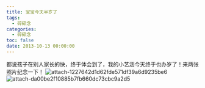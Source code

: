 ```yaml
---
title: 宝宝今天半岁了
tags:
  - 碎碎念
categories:
  - 碎碎念
toc: false
date: 2013-10-13 00:00:00
---
```


都说孩子在别人家长的快，终于体会到了，我的小艺涵今天终于也办岁了！来两张照片纪念一下！
![attach-1227642d1d62fde571df39a6d9235be6](http://file.mspring.org/attach-1227642d1d62fde571df39a6d9235be6)
![attach-da00be2f10885b7fb660dc73cbc9a2d5](http://file.mspring.org/attach-da00be2f10885b7fb660dc73cbc9a2d5)